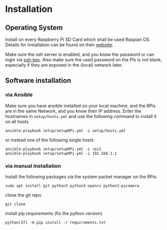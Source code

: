 # Installation
## Operating System
Install on every Raspberry Pi SD Card which shall be used Raspian OS. 
Details for installation can be found on their [website](https://www.raspberrypi.com/software/).

Make sure the ssh server is enabled, and you know the password or can login via [ssh-key](https://www.digitalocean.com/community/tutorials/how-to-configure-ssh-key-based-authentication-on-a-linux-server-de).
Also make sure the used password on the PIs is not blank, especially if they are exposed in the (local) network later.
## Software installation
### via Ansible 
Make sure you have ansible installed on your local machine, and the RPis are in the same Network, and you know their IP address.
Enter the hostnames in `setup/hosts.yml` and use the following command to install it on all hosts
```commandline
ansible-playbook setup/setupRPi.yml -i setup/hosts.yml
```
or instead one of the following single hosts 
```commandline
ansible-playbook setup/setupRPi.yml -i rpi1
ansible-playbook setup/setupRPi.yml -i 192.168.1.1
```
### via manual installation

Install the following packages via the system packet manager on the RPis: 
```commandline
sudo apt install git python3 python3-opencv python3-picamera
```
clone the git repo 
```commandline
git clone 
```
install pip requirements (fix the python version)
```commandline
python[37] -m pip install -r requirements.txt
```

